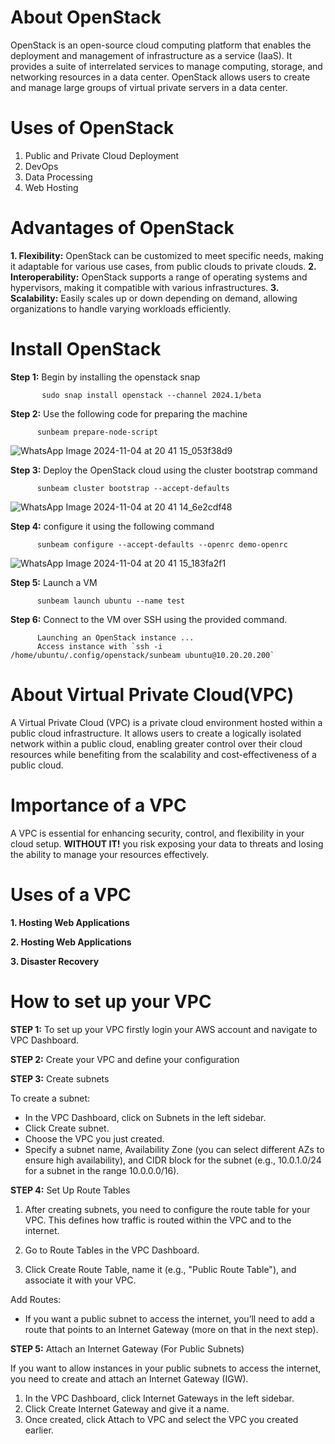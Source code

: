 # About OpenStack
OpenStack is an open-source cloud computing platform that enables the deployment and management of infrastructure as a service (IaaS). It provides a suite of interrelated services to manage computing, storage, and networking resources in a data center. OpenStack allows users to create and manage large groups of virtual private servers in a data center.

# Uses of OpenStack
1. Public and Private Cloud Deployment
2. DevOps
3. Data Processing
4. Web Hosting

# Advantages of OpenStack
**1. Flexibility:** OpenStack can be customized to meet specific needs, making it adaptable for various use cases, from public clouds to private clouds.
**2. Interoperability:** OpenStack supports a range of operating systems and hypervisors, making it compatible with various infrastructures.
**3. Scalability:** Easily scales up or down depending on demand, allowing organizations to handle varying workloads efficiently.

# Install OpenStack 
**Step 1:** Begin by installing the openstack snap
           
           sudo snap install openstack --channel 2024.1/beta

**Step 2:** Use the following code for preparing the machine
          
          sunbeam prepare-node-script


![WhatsApp Image 2024-11-04 at 20 41 15_053f38d9](https://github.com/user-attachments/assets/7f859ee1-7f12-4950-b795-92eb6a91ff6b)


**Step 3:** Deploy the OpenStack cloud using the cluster bootstrap command
          
          sunbeam cluster bootstrap --accept-defaults

![WhatsApp Image 2024-11-04 at 20 41 14_6e2cdf48](https://github.com/user-attachments/assets/4a42987d-ef57-4f10-bd95-50d9b3a86fa2)


**Step 4:** configure it using the following command 

          sunbeam configure --accept-defaults --openrc demo-openrc

![WhatsApp Image 2024-11-04 at 20 41 15_183fa2f1](https://github.com/user-attachments/assets/70db5d97-fa1a-41f2-bfa1-5d1a92d93e4b)


**Step 5:** Launch a VM 

          sunbeam launch ubuntu --name test

**Step 6:** Connect to the VM over SSH using the provided command.

          Launching an OpenStack instance ...
          Access instance with `ssh -i /home/ubuntu/.config/openstack/sunbeam ubuntu@10.20.20.200`




# About Virtual Private Cloud(VPC)
A Virtual Private Cloud (VPC) is a private cloud environment hosted within a public cloud infrastructure. It allows users to create a logically isolated network within a public cloud, enabling greater control over their cloud resources while benefiting from the scalability and cost-effectiveness of a public cloud.

# Importance of a VPC
A VPC is essential for enhancing security, control, and flexibility in your cloud setup. **WITHOUT IT!**   you risk exposing your data to threats and losing the ability to manage your resources effectively.

# Uses of a VPC
**1. Hosting Web Applications**

**2. Hosting Web Applications**

**3. Disaster Recovery**

# How to set up your VPC 
**STEP 1:**  To set up your VPC firstly login your AWS account and navigate to VPC Dashboard.

**STEP 2:**  Create your VPC and define your configuration

**STEP 3:**  Create subnets 

To create a subnet:

   * In the VPC Dashboard, click on Subnets in the left sidebar.
   * Click Create subnet.
   * Choose the VPC you just created.
   * Specify a subnet name, Availability Zone (you can select different AZs to ensure high availability), and CIDR block for the subnet (e.g., 10.0.1.0/24 for a subnet in the range 10.0.0.0/16).

**STEP 4:** Set Up Route Tables

1. After creating subnets, you need to configure the route table for your VPC. This defines how traffic is routed within the VPC and to the internet.

2. Go to Route Tables in the VPC Dashboard.

3. Click Create Route Table, name it (e.g., "Public Route Table"), and associate it with your VPC.

Add Routes:

   * If you want a public subnet to access the internet, you’ll need to add a route that points to an Internet Gateway (more on that in the next step).

**STEP 5:** Attach an Internet Gateway (For Public Subnets)

If you want to allow instances in your public subnets to access the internet, you need to create and attach an Internet Gateway (IGW).

   1. In the VPC Dashboard, click Internet Gateways in the left sidebar.
   2. Click Create Internet Gateway and give it a name.
   3. Once created, click Attach to VPC and select the VPC you created earlier.
